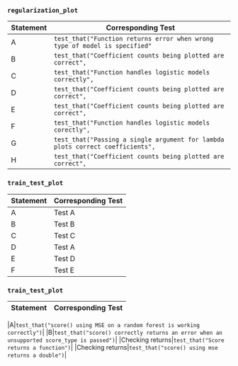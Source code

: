 ### `regularization_plot`

|Statement|Corresponding Test|
|-|-|
|A|`test_that("Function returns error when wrong type of model is specified"`|
|B|`test_that("Coefficient counts being plotted are correct",`|
|C|`test_that("Function handles logistic models correctly",`|
|D|`test_that("Coefficient counts being plotted are correct",`|
|E|`test_that("Coefficient counts being plotted are correct",`|
|F|`test_that("Function handles logistic models corectly",`|
|G|`test_that("Passing a single argument for lambda plots correct coefficients",`|
|H|`test_that("Coefficient counts being plotted are correct",`|



### `train_test_plot`

|Statement|Corresponding Test|
|-|-|
|A|Test A|
|B|Test B|
|C|Test C|
|D|Test A|
|E|Test D|
|F|Test E|

### `train_test_plot`

|Statement|Corresponding Test|
|-|-|

|A|`test_that("score() using MSE on a random forest is working correctly")`|
|B|`test_that("score() correctly returns an error when an unsupported score_type is passed")`|
|Checking returns|`test_that("Score returns a function")`|
|Checking returns|`test_that("score() using mse returns a double")`|
